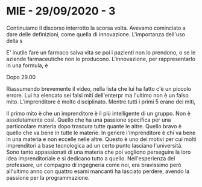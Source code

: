# MIE - 29/09/2020 - 3

Continuiamo il discorso interrotto la scorsa volta. Avevamo cominciato a dare delle definizioni, come quella di innovazione. L'importanza dell'uso della s

E' inutile fare un farmaco salva vita se poi i pazienti non lo prendono, o se le aziende farmaceutiche non lo producono. L'innovazione, per rappresentarlo in una formula, è 


Dopo 29.00

Riassumendo brevemente il video, nella lista che lui ha fatto c'è un piccolo errore. Lui ha elencato sei falsi miti dell'enterpr ma l'ultimo non è un falso mito. L'imprenditore è molto disciplinato. Mentre tutti i primi 5 erano dei miti,

Il primo mito è che un imprenditore è il più intelligente di un gruppo. Non è assolutamente così. Quello che ha una passione specifica per una particoolare materia dopo trascura tutte quante le altre. Quello bravo è quello che va bene in tutte le materie. In genere l'imprenditore è chi va bene in una materia e non eccelle nelle altre. Questo è uno dei motivi per cui molti imprenditori a base tecnologica ad un certo punto lasciano l'università. Sono tanto appassionati di una materia che poi vogliono perseguire la loro idea imprenditoriale e si dedicano tutto a quello. Nell'esperienza del professore, un compagno di ingegneria come noi, era bravissimo però all'ultimo anno con quattro esami mancanti ha lasciato perdere, avendo la passione per la programmazione. 